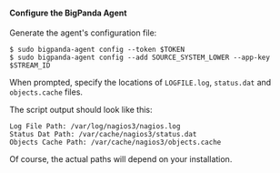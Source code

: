 #### Configure the BigPanda Agent
Generate the agent's configuration file:

    $ sudo bigpanda-agent config --token $TOKEN
    $ sudo bigpanda-agent config --add SOURCE_SYSTEM_LOWER --app-key $STREAM_ID

When prompted, specify the locations of `LOGFILE.log`, `status.dat` and `objects.cache` files.

The script output should look like this:

    Log File Path: /var/log/nagios3/nagios.log
    Status Dat Path: /var/cache/nagios3/status.dat
    Objects Cache Path: /var/cache/nagios3/objects.cache
	
Of course, the actual paths will depend on your installation.

